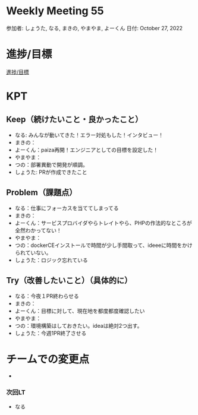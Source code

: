 # Weekly Meeting 55

参加者: しょうた, なる, まきの, やまやま, よーくん
日付: October 27, 2022

# 進捗/目標

[進捗/目標](Weekly%20Meeting%2055%20c789de944a0e4178b7b4115e797c06b4/%E9%80%B2%E6%8D%97%20%E7%9B%AE%E6%A8%99%202291a5b581bb4d73811e2763b3a4a207.csv)

# KPT

## Keep（続けたいこと・良かったこと）

- なる: みんなが動いてきた！エラー対処もした！インタビュー！
- まきの：
- よーくん：paiza再開！エンジニアとしての目標を設定した！
- やまやま：
- つの：部署異動で開発が順調。
- しょうた:  PRが作成できたこと

## Problem（課題点）

- なる：仕事にフォーカスを当ててしまってる
- まきの：
- よーくん：サービスプロバイダやらトレイトやら、PHPの作法的なところが全然わかってない！
- やまやま：
- つの：dockerCEインストールで時間が少し手間取って、ideeeに時間をかけられていない。
- しょうた：ロジック忘れている

## Try（改善したいこと）（具体的に）

- なる：今夜１PR終わらせる
- まきの：
- よーくん：目標に対して、現在地を都度都度確認したい
- やまやま：
- つの：環境構築はしておきたい。ideaは絶対2つ出す。
- しょうた：今週1PR終了させる

# チームでの変更点

- 

### 次回LT

- なる